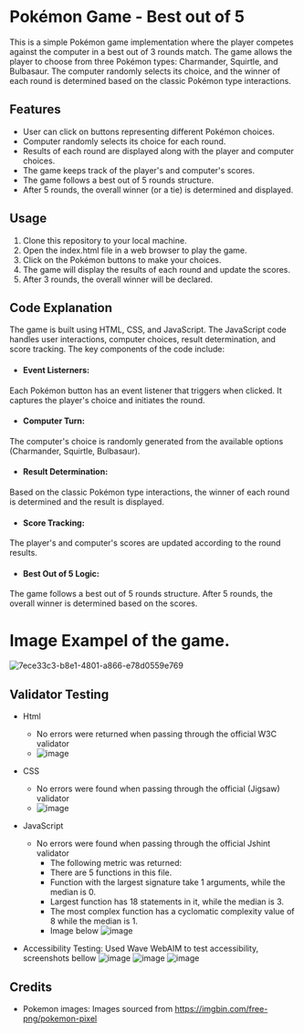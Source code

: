 # Pokémon Game - Best out of 5 
This is a simple Pokémon game implementation where the player competes against the computer in a best out of 3 rounds match. The game allows the player to choose from three Pokémon types: Charmander, Squirtle, and Bulbasaur. The computer randomly selects its choice, and the winner of each round is determined based on the classic Pokémon type interactions.

## Features

* User can click on buttons representing different Pokémon choices.
* Computer randomly selects its choice for each round.
* Results of each round are displayed along with the player and computer choices.
* The game keeps track of the player's and computer's scores.
* The game follows a best out of 5 rounds structure.
* After 5 rounds, the overall winner (or a tie) is determined and displayed.

## Usage
1. Clone this repository to your local machine.
2. Open the index.html file in a web browser to play the game.
3. Click on the Pokémon buttons to make your choices.
4. The game will display the results of each round and update the scores.
5. After 3 rounds, the overall winner will be declared.

## Code Explanation
The game is built using HTML, CSS, and JavaScript. The JavaScript code handles user interactions, computer choices, result determination, and score tracking. The key components of the code include:

* #### Event Listerners:
Each Pokémon button has an event listener that triggers when clicked. It captures the player's choice and initiates the round.
* #### Computer Turn:
The computer's choice is randomly generated from the available options (Charmander, Squirtle, Bulbasaur).
* #### Result Determination: 
 Based on the classic Pokémon type interactions, the winner of each round is determined and the result is displayed.
* #### Score Tracking: 
The player's and computer's scores are updated according to the round results.
* #### Best Out of 5 Logic: 
The game follows a best out of 5 rounds structure. After 5 rounds, the overall winner is determined based on the scores.

# Image Exampel of the game. 
![7ece33c3-b8e1-4801-a866-e78d0559e769](https://github.com/PerparimShabani/Project-2/assets/132937791/93cf8f17-89d1-435c-8af0-5276cfbc504f)

## Validator Testing 
* Html
  - No errors were returned when passing through the official W3C validator
  - ![image](https://github.com/PerparimShabani/Project-2/assets/132937791/7c77ff45-df89-40e9-a6c2-f81f29e4ed99)

* CSS
  - No errors were found when passing through the official (Jigsaw) validator
  - ![image](https://github.com/PerparimShabani/Project-2/assets/132937791/e8fcdb07-5cd1-48d2-881a-81a7291ab455)

* JavaScript
  - No errors were found when passing through the official Jshint validator
    - The following metric was returned:
    - There are 5 functions in this file.
    - Function with the largest signature take 1 arguments, while the median is 0.
    - Largest function has 18 statements in it, while the median is 3.
    - The most complex function has a cyclomatic complexity value of 8 while the median is 1.
    - Image below 
![image](https://github.com/PerparimShabani/Project-2/assets/132937791/8a46e7d5-5ace-4fb1-84bc-d92bc1a7b6ea)

 - Accessibility Testing: Used Wave WebAIM to test accessibility, screenshots bellow
![image](https://github.com/PerparimShabani/Project-2/assets/132937791/9306d6cb-48e4-4f1c-8fba-a982f63fee3a)
![image](https://github.com/PerparimShabani/Project-2/assets/132937791/32f74e4f-b5de-4a82-9c1e-239da7214ae2)
![image](https://github.com/PerparimShabani/Project-2/assets/132937791/a18c5e6b-ae8a-4bc2-abf3-e9d2d27433bc)





## Credits 
* Pokemon images: Images sourced from https://imgbin.com/free-png/pokemon-pixel
